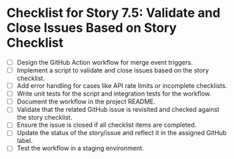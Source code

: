 # Checklist for Story 7.5: Validate and Close Issues Based on Story Checklist

- [ ] Design the GitHub Action workflow for merge event triggers.
- [ ] Implement a script to validate and close issues based on the story checklist.
- [ ] Add error handling for cases like API rate limits or incomplete checklists.
- [ ] Write unit tests for the script and integration tests for the workflow.
- [ ] Document the workflow in the project README.
- [ ] Validate that the related GitHub issue is revisited and checked against the story checklist.
- [ ] Ensure the issue is closed if all checklist items are completed.
- [ ] Update the status of the story/issue and reflect it in the assigned GitHub label.
- [ ] Test the workflow in a staging environment.